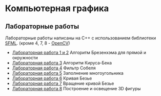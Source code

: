 # Компьютерная графика
## Лабораторные работы 
Лабораторные работы написаны на С++ с использованием библиотеки [SFML](https://www.sfml-dev.org/). (кроме 4, 7, 8 - [OpenCV](https://github.com/opencv/opencv))
* [Лабораторная работа 1 и 2](https://github.com/gnole/CG-HW2) Алгоритм Брезенхэма для прямой и окружности
* [Лабораторная работа 3](https://github.com/gnole/CG-HW3) Алгоритм Кируса-Бека
* [Лабораторная работа 4](https://github.com/gnole/CG-HW4) Фильтр Собеля
* [Лабораторная работа 5](https://github.com/gnole/CG-HW5) Заполнение многоугольника
* [Лабораторная работа 6](https://github.com/gnole/CG-HW6) Кривая Безье
* [Лабораторная работа 7](https://github.com/gnole/CG-HW7) Вращение кривой Безье
* [Лабораторная работа 8](https://github.com/gnole/CG-HW8) Построение и освещение 3D фигуры
